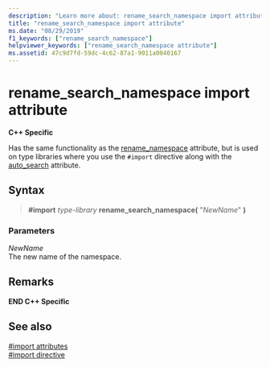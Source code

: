 ```yaml
---
description: "Learn more about: rename_search_namespace import attribute"
title: "rename_search_namespace import attribute"
ms.date: "08/29/2019"
f1_keywords: ["rename_search_namespace"]
helpviewer_keywords: ["rename_search_namespace attribute"]
ms.assetid: 47c9d7fd-59dc-4c62-87a1-9011a0040167
---
```

# rename_search_namespace import attribute

**C++ Specific**

Has the same functionality as the [rename_namespace](../preprocessor/rename-namespace.md) attribute, but is used on type libraries where you use the `#import` directive along with the [auto_search](../preprocessor/auto-search.md) attribute.

## Syntax

> **#import** *type-library* **rename_search_namespace(** "*NewName*" **)**

### Parameters

*NewName*\
The new name of the namespace.

## Remarks

**END C++ Specific**

## See also

[#import attributes](../preprocessor/hash-import-attributes-cpp.md)\
[#import directive](../preprocessor/hash-import-directive-cpp.md)
